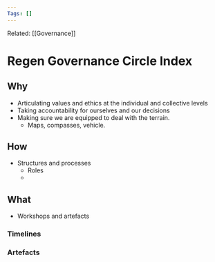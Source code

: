 ```yaml
---
Tags: []
---
```

Related: [[Governance]]
# Regen Governance Circle Index

## Why
- Articulating values and ethics at the individual and collective levels
- Taking accountability for ourselves and our decisions
- Making sure we are equipped to deal with the terrain. 
	- Maps, compasses, vehicle. 
 
## How
- Structures and processes
	- Roles
	-  

## What 
- Workshops and artefacts 




### Timelines
### Artefacts